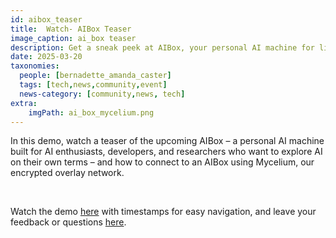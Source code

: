 ```yaml
---
id: aibox_teaser
title:  Watch- AIBox Teaser
image_caption: ai_box teaser
description: Get a sneak peek at AIBox, your personal AI machine for limitless exploration, and learn how to connect securely with Mycelium!
date: 2025-03-20
taxonomies:
  people: [bernadette_amanda_caster]
  tags: [tech,news,community,event]
  news-category: [community,news, tech]
extra:
    imgPath: ai_box_mycelium.png
---
```


In this demo, watch a teaser of the upcoming AIBox – a personal AI machine built for AI enthusiasts, developers, and researchers who want to explore AI on their own terms – and how to connect to an AIBox using Mycelium, our encrypted overlay network.

<br/>

Watch the demo [here](https://youtu.be/5JW5z_gi2qM?si=7cj9y-Ho7ESu3Z3X) with timestamps for easy navigation, and leave your feedback or questions [here](https://forum.threefold.io/t/watch-aibox-teaser/4527).